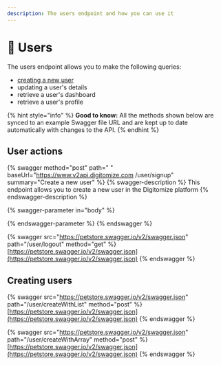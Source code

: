 ```yaml
---
description: The users endpoint and how you can use it
---
```


# 👥 Users

The users endpoint allows you to make the following queries:

* [creating a new user](users.md#create-a-new-user)
* updating a user's details
* retrieve a user's dashboard
* retrieve a user's profile

{% hint style="info" %}
**Good to know:** All the methods shown below are synced to an example Swagger file URL and are kept up to date automatically with changes to the API.
{% endhint %}

## User actions

{% swagger method="post" path=" " baseUrl="https://www.v2api.digitomize.com /user/signup" summary="Create a new user" %}
{% swagger-description %}
This endpoint allows you to create a new user in the Digitomize platform
{% endswagger-description %}

{% swagger-parameter in="body" %}

{% endswagger-parameter %}
{% endswagger %}

{% swagger src="https://petstore.swagger.io/v2/swagger.json" path="/user/logout" method="get" %}
[https://petstore.swagger.io/v2/swagger.json](https://petstore.swagger.io/v2/swagger.json)
{% endswagger %}

## Creating users

{% swagger src="https://petstore.swagger.io/v2/swagger.json" path="/user/createWithList" method="post" %}
[https://petstore.swagger.io/v2/swagger.json](https://petstore.swagger.io/v2/swagger.json)
{% endswagger %}

{% swagger src="https://petstore.swagger.io/v2/swagger.json" path="/user/createWithArray" method="post" %}
[https://petstore.swagger.io/v2/swagger.json](https://petstore.swagger.io/v2/swagger.json)
{% endswagger %}
